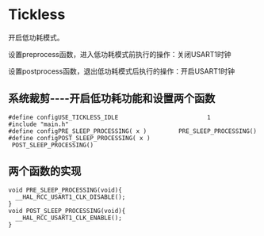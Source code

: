 # Tickless

开启低功耗模式。

设置preprocess函数，进入低功耗模式前执行的操作：关闭USART1时钟

设置postprocess函数，退出低功耗模式后执行的操作：开启USART1时钟

## 系统裁剪----开启低功耗功能和设置两个函数

```
#define configUSE_TICKLESS_IDLE                         1
#include "main.h"
#define configPRE_SLEEP_PROCESSING( x )         PRE_SLEEP_PROCESSING()
#define configPOST_SLEEP_PROCESSING( x )        POST_SLEEP_PROCESSING()
```



## 两个函数的实现

```
void PRE_SLEEP_PROCESSING(void){
  __HAL_RCC_USART1_CLK_DISABLE();
}
void POST_SLEEP_PROCESSING(void){
  __HAL_RCC_USART1_CLK_ENABLE();
}
```












